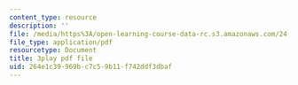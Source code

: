 ```yaml
---
content_type: resource
description: ''
file: /media/https%3A/open-learning-course-data-rc.s3.amazonaws.com/24-912-black-matters-introduction-to-black-studies-spring-2017/264e1c39969bc7c59b11f742ddf3dbaf_-SUNntP3dWo.pdf
file_type: application/pdf
resourcetype: Document
title: 3play pdf file
uid: 264e1c39-969b-c7c5-9b11-f742ddf3dbaf
---
```

